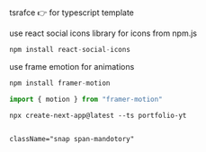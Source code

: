 tsrafce 👉 for typescript template


use react social icons library for icons from npm.js
```js
npm install react-social-icons
```

use frame emotion for animations

```js
npm install framer-motion

import { motion } from "framer-motion"
```

```node
npx create-next-app@latest --ts portfolio-yt
```


```tailwindcss

className="snap span-mandotory"
```
